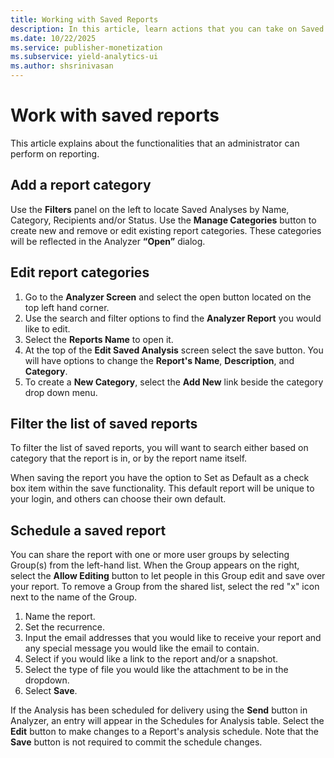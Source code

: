 ```yaml
---
title: Working with Saved Reports
description: In this article, learn actions that you can take on Saved Reports like adding, editing, filtering and scheduling of saved reports.
ms.date: 10/22/2025
ms.service: publisher-monetization
ms.subservice: yield-analytics-ui
ms.author: shsrinivasan
---
```


# Work with saved reports

This article explains about the functionalities that an administrator can perform on reporting.

## Add a report category

Use the **Filters** panel on the left to locate Saved Analyses by Name, Category, Recipients and/or Status. Use the **Manage Categories** button to create new and remove or edit existing report categories. These categories will be reflected in the Analyzer **“Open”** dialog.

## Edit report categories

1. Go to the **Analyzer Screen** and select the open button located on the top left hand corner.
1. Use the search and filter options to find the **Analyzer Report** you would like to edit.
1. Select the **Reports Name** to open it.
1. At the top of the **Edit Saved Analysis** screen select the save button. You will have options to change the **Report's Name**, **Description**, and **Category**.
1. To create a **New Category**, select the **Add New** link beside the category drop down menu.

## Filter the list of saved reports

To filter the list of saved reports, you will want to search either based on category that the report is in, or by the report name itself.

When saving the report you have the option to Set as Default as a check box item within the save functionality. This default report will be unique to your login, and others can choose their own default.

## Schedule a saved report

You can share the report with one or more user groups by selecting Group(s) from the left-hand list. When the Group appears on the right, select the **Allow Editing** button to let people in this Group edit and save over your report. To remove a Group from the shared list, select the red "x" icon next to the name of the Group.

1. Name the report.
1. Set the recurrence.
1. Input the email addresses that you would like to receive your report and any special message you would like the email to contain.
1. Select if you would like a link to the report and/or a snapshot.
1. Select the type of file you would like the attachment to be in the dropdown.
1. Select **Save**.

If the Analysis has been scheduled for delivery using the **Send** button in Analyzer, an entry will appear in the Schedules for Analysis table. Select the **Edit** button to make changes to a Report's analysis schedule. Note that the **Save** button is not required to commit the schedule changes.
